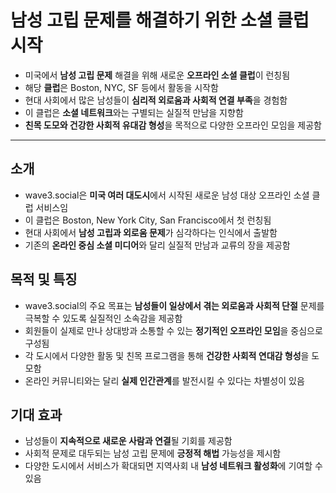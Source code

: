# 남성 고립 문제를 해결하기 위한 소셜 클럽 시작


* 미국에서 **남성 고립 문제** 해결을 위해 새로운 **오프라인 소셜 클럽**이 런칭됨
* 해당 **클럽**은 Boston, NYC, SF 등에서 활동을 시작함
* 현대 사회에서 많은 남성들이 **심리적 외로움과 사회적 연결 부족**을 경험함
* 이 클럽은 **소셜 네트워크**와는 구별되는 실질적 만남을 지향함
* **친목 도모와 건강한 사회적 유대감 형성**을 목적으로 다양한 오프라인 모임을 제공함

---

소개
--

* wave3.social은 **미국 여러 대도시**에서 시작된 새로운 남성 대상 오프라인 소셜 클럽 서비스임
* 이 클럽은 Boston, New York City, San Francisco에서 첫 런칭됨
* 현대 사회에서 **남성 고립과 외로움 문제**가 심각하다는 인식에서 출발함
* 기존의 **온라인 중심 소셜 미디어**와 달리 실질적 만남과 교류의 장을 제공함

목적 및 특징
-------

* wave3.social의 주요 목표는 **남성들이 일상에서 겪는 외로움과 사회적 단절** 문제를 극복할 수 있도록 실질적인 소속감을 제공함
* 회원들이 실제로 만나 상대방과 소통할 수 있는 **정기적인 오프라인 모임**을 중심으로 구성됨
* 각 도시에서 다양한 활동 및 친목 프로그램을 통해 **건강한 사회적 연대감 형성**을 도모함
* 온라인 커뮤니티와는 달리 **실제 인간관계**를 발전시킬 수 있다는 차별성이 있음

기대 효과
-----

* 남성들이 **지속적으로 새로운 사람과 연결**될 기회를 제공함
* 사회적 문제로 대두되는 남성 고립 문제에 **긍정적 해법** 가능성을 제시함
* 다양한 도시에서 서비스가 확대되면 지역사회 내 **남성 네트워크 활성화**에 기여할 수 있음
